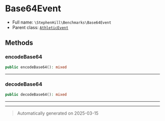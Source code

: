 
# Base64Event





* Full name: `\StephenHill\Benchmarks\Base64Event`
* Parent class: [`AthleticEvent`](../../Athletic/AthleticEvent.md)




## Methods


### encodeBase64



```php
public encodeBase64(): mixed
```












***

### decodeBase64



```php
public decodeBase64(): mixed
```












***


***
> Automatically generated on 2025-03-15
